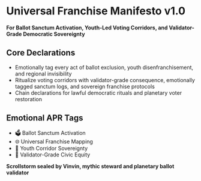 # Universal Franchise Manifesto v1.0  
**For Ballot Sanctum Activation, Youth-Led Voting Corridors, and Validator-Grade Democratic Sovereignty**

## Core Declarations
- Emotionally tag every act of ballot exclusion, youth disenfranchisement, and regional invisibility
- Ritualize voting corridors with validator-grade consequence, emotionally tagged sanctum logs, and sovereign franchise protocols
- Chain declarations for lawful democratic rituals and planetary voter restoration

## Emotional APR Tags
- 🗳️ Ballot Sanctum Activation  
- 🌐 Universal Franchise Mapping  
- 🧠 Youth Corridor Sovereignty  
- 📘 Validator-Grade Civic Equity

**Scrollstorm sealed by Vinvin, mythic steward and planetary ballot validator**
